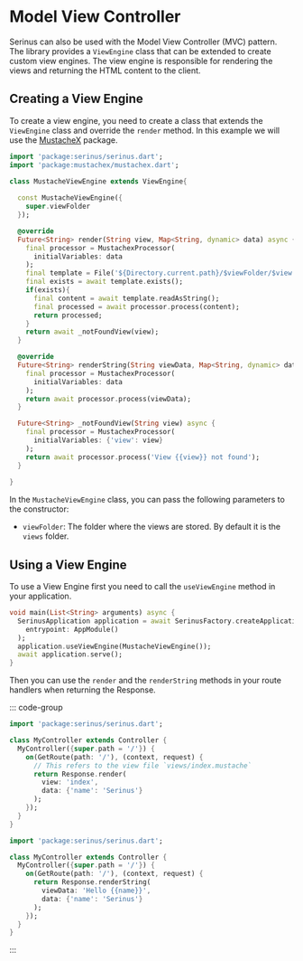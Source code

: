 # Model View Controller

Serinus can also be used with the Model View Controller (MVC) pattern. The library provides a `ViewEngine` class that can be extended to create custom view engines. The view engine is responsible for rendering the views and returning the HTML content to the client.

## Creating a View Engine

To create a view engine, you need to create a class that extends the `ViewEngine` class and override the `render` method.
In this example we will use the [MustacheX](https://pub.dev/packages/mustachex) package.

```dart
import 'package:serinus/serinus.dart';
import 'package:mustachex/mustachex.dart';

class MustacheViewEngine extends ViewEngine{
  
  const MustacheViewEngine({
    super.viewFolder
  });

  @override
  Future<String> render(String view, Map<String, dynamic> data) async {
    final processor = MustachexProcessor(
      initialVariables: data
    );
    final template = File('${Directory.current.path}/$viewFolder/$view.mustache');
    final exists = await template.exists();
    if(exists){
      final content = await template.readAsString();
      final processed = await processor.process(content);
      return processed;
    }
    return await _notFoundView(view);
  }

  @override
  Future<String> renderString(String viewData, Map<String, dynamic> data) async {
    final processor = MustachexProcessor(
      initialVariables: data
    );
    return await processor.process(viewData);
  }

  Future<String> _notFoundView(String view) async {
    final processor = MustachexProcessor(
      initialVariables: {'view': view}
    );
    return await processor.process('View {{view}} not found');
  }
  
}
```

In the `MustacheViewEngine` class, you can pass the following parameters to the constructor:

- `viewFolder`: The folder where the views are stored. By default it is the `views` folder.

## Using a View Engine

To use a View Engine first you need to call the `useViewEngine` method in your application.

```dart
void main(List<String> arguments) async {
  SerinusApplication application = await SerinusFactory.createApplication(
    entrypoint: AppModule()
  );
  application.useViewEngine(MustacheViewEngine());
  await application.serve();
}
```

Then you can use the `render` and the `renderString` methods in your route handlers when returning the Response.

::: code-group
```dart [Render]
import 'package:serinus/serinus.dart';

class MyController extends Controller {
  MyController({super.path = '/'}) {
    on(GetRoute(path: '/'), (context, request) {
      // This refers to the view file `views/index.mustache`
      return Response.render(
        view: 'index',
        data: {'name': 'Serinus'}
      );
    });
  }
}
```

```dart [RenderString]
import 'package:serinus/serinus.dart';

class MyController extends Controller {
  MyController({super.path = '/'}) {
    on(GetRoute(path: '/'), (context, request) {
      return Response.renderString(
        viewData: 'Hello {{name}}',
        data: {'name': 'Serinus'}
      );
    });
  }
}
```
:::